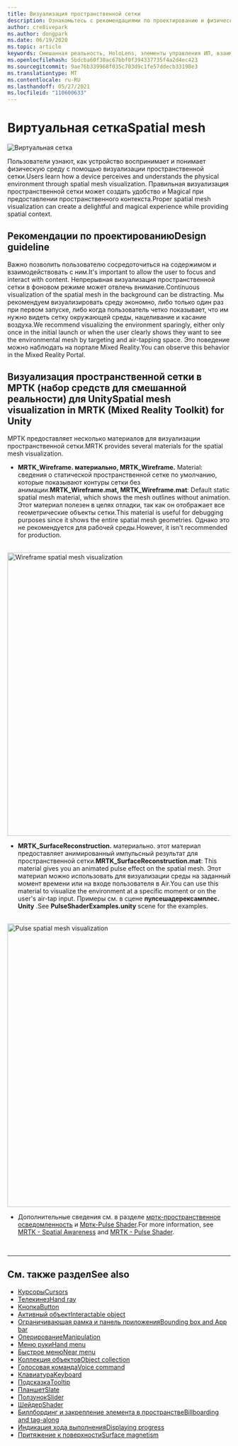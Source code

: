 ```yaml
---
title: Визуализация пространственной сетки
description: Ознакомьтесь с рекомендациями по проектированию и физической средой, посвященной визуализации пространственной сетки в МРТК.
author: cre8ivepark
ms.author: dongpark
ms.date: 06/19/2020
ms.topic: article
keywords: Смешанная реальность, HoloLens, элементы управления ИП, взаимодействие, Пользовательский интерфейс, UX, проектирование UX, пространственный пользовательский интерфейс, пространственное взаимодействие, трехмерный Пользовательский интерфейс, трехмерный UI, гарнитура смешанной реальности, гарнитура Windows Mixed, гарнитура виртуальной реальности, HoloLens, МРТК, набор средств смешанной реальности
ms.openlocfilehash: 5bdcba60f38ac67bbf0f394337735f4a2d4ec423
ms.sourcegitcommit: 9ae76b339968f035c703d9c1fe57ddecb33198e3
ms.translationtype: MT
ms.contentlocale: ru-RU
ms.lasthandoff: 05/27/2021
ms.locfileid: "110600633"
---
```

# <a name="spatial-mesh"></a><span data-ttu-id="a9cc6-104">Виртуальная сетка</span><span class="sxs-lookup"><span data-stu-id="a9cc6-104">Spatial mesh</span></span>

![Виртуальная сетка](images/MRTK_PulseShader_SpatialMesh.gif)

<span data-ttu-id="a9cc6-106">Пользователи узнают, как устройство воспринимает и понимает физическую среду с помощью визуализации пространственной сетки.</span><span class="sxs-lookup"><span data-stu-id="a9cc6-106">Users learn how a device perceives and understands the physical environment through spatial mesh visualization.</span></span> <span data-ttu-id="a9cc6-107">Правильная визуализация пространственной сетки может создать удобство и Magical при предоставлении пространственного контекста.</span><span class="sxs-lookup"><span data-stu-id="a9cc6-107">Proper spatial mesh visualization can create a delightful and magical experience while providing spatial context.</span></span>  

## <a name="design-guideline"></a><span data-ttu-id="a9cc6-108">Рекомендации по проектированию</span><span class="sxs-lookup"><span data-stu-id="a9cc6-108">Design guideline</span></span>

<span data-ttu-id="a9cc6-109">Важно позволить пользователю сосредоточиться на содержимом и взаимодействовать с ним.</span><span class="sxs-lookup"><span data-stu-id="a9cc6-109">It's important to allow the user to focus and interact with content.</span></span> <span data-ttu-id="a9cc6-110">Непрерывная визуализация пространственной сетки в фоновом режиме может отвлечь внимание.</span><span class="sxs-lookup"><span data-stu-id="a9cc6-110">Continuous visualization of the spatial mesh in the background can be distracting.</span></span> <span data-ttu-id="a9cc6-111">Мы рекомендуем визуализировать среду экономно, либо только один раз при первом запуске, либо когда пользователь четко показывает, что им нужно видеть сетку окружающей среды, нацеливание и касание воздуха.</span><span class="sxs-lookup"><span data-stu-id="a9cc6-111">We recommend visualizing the environment sparingly, either only once in the initial launch or when the user clearly shows they want to see the environmental mesh by targeting and air-tapping space.</span></span> <span data-ttu-id="a9cc6-112">Это поведение можно наблюдать на портале Mixed Reality.</span><span class="sxs-lookup"><span data-stu-id="a9cc6-112">You can observe this behavior in the Mixed Reality Portal.</span></span>
<br>

## <a name="spatial-mesh-visualization-in-mrtk-mixed-reality-toolkit-for-unity"></a><span data-ttu-id="a9cc6-113">Визуализация пространственной сетки в МРТК (набор средств для смешанной реальности) для Unity</span><span class="sxs-lookup"><span data-stu-id="a9cc6-113">Spatial mesh visualization in MRTK (Mixed Reality Toolkit) for Unity</span></span>

<span data-ttu-id="a9cc6-114">МРТК предоставляет несколько материалов для визуализации пространственной сетки.</span><span class="sxs-lookup"><span data-stu-id="a9cc6-114">MRTK provides several materials for the spatial mesh visualization.</span></span>

- <span data-ttu-id="a9cc6-115">**MRTK_Wireframe. материально, MRTK_Wireframe.** Material: сведения о статической пространственной сетке по умолчанию, которые показывают контуры сетки без анимации.</span><span class="sxs-lookup"><span data-stu-id="a9cc6-115">**MRTK_Wireframe.mat, MRTK_Wireframe.mat**: Default static spatial mesh material, which shows the mesh outlines without animation.</span></span> <span data-ttu-id="a9cc6-116">Этот материал полезен в целях отладки, так как он отображает все геометрические объекты сетки.</span><span class="sxs-lookup"><span data-stu-id="a9cc6-116">This material is useful for debugging purposes since it shows the entire spatial mesh geometries.</span></span> <span data-ttu-id="a9cc6-117">Однако это не рекомендуется для рабочей среды.</span><span class="sxs-lookup"><span data-stu-id="a9cc6-117">However, it isn't recommended for production.</span></span>
<br>
<img src="images/SurfaceReconstruction.jpg" alt="Wireframe spatial mesh visualization" width="640px">

- <span data-ttu-id="a9cc6-118">**MRTK_SurfaceReconstruction.** материально. этот материал предоставляет анимированный импульсный результат для пространственной сетки.</span><span class="sxs-lookup"><span data-stu-id="a9cc6-118">**MRTK_SurfaceReconstruction.mat**: This material gives you an animated pulse effect on the spatial mesh.</span></span> <span data-ttu-id="a9cc6-119">Этот материал можно использовать для визуализации среды на заданный момент времени или на входе пользователя в Air.</span><span class="sxs-lookup"><span data-stu-id="a9cc6-119">You can use this material to visualize the environment at a specific moment or on the user's air-tap input.</span></span> <span data-ttu-id="a9cc6-120">Примеры см. в сцене **пулсешадерексамплес. Unity** .</span><span class="sxs-lookup"><span data-stu-id="a9cc6-120">See **PulseShaderExamples.unity** scene for the examples.</span></span>
<br>
<img src="images/MRTK_SRMesh_Pulse.jpg" alt="Pulse spatial mesh visualization" width="640px">

* <span data-ttu-id="a9cc6-121">Дополнительные сведения см. в разделе [мртк-пространственное осведомленность](/windows/mixed-reality/mrtk-unity/features/spatial-awareness/spatial-awareness-getting-started) и [Мртк-Pulse Shader](/windows/mixed-reality/mrtk-unity/features/experimental/pulse-shader).</span><span class="sxs-lookup"><span data-stu-id="a9cc6-121">For more information, see [MRTK - Spatial Awareness](/windows/mixed-reality/mrtk-unity/features/spatial-awareness/spatial-awareness-getting-started) and [MRTK - Pulse Shader](/windows/mixed-reality/mrtk-unity/features/experimental/pulse-shader).</span></span>

<br>

---

## <a name="see-also"></a><span data-ttu-id="a9cc6-122">См. также раздел</span><span class="sxs-lookup"><span data-stu-id="a9cc6-122">See also</span></span>

* [<span data-ttu-id="a9cc6-123">Курсоры</span><span class="sxs-lookup"><span data-stu-id="a9cc6-123">Cursors</span></span>](cursors.md)
* [<span data-ttu-id="a9cc6-124">Телекинез</span><span class="sxs-lookup"><span data-stu-id="a9cc6-124">Hand ray</span></span>](point-and-commit.md)
* [<span data-ttu-id="a9cc6-125">Кнопка</span><span class="sxs-lookup"><span data-stu-id="a9cc6-125">Button</span></span>](button.md)
* [<span data-ttu-id="a9cc6-126">Активный объект</span><span class="sxs-lookup"><span data-stu-id="a9cc6-126">Interactable object</span></span>](interactable-object.md)
* [<span data-ttu-id="a9cc6-127">Ограничивающая рамка и панель приложения</span><span class="sxs-lookup"><span data-stu-id="a9cc6-127">Bounding box and App bar</span></span>](app-bar-and-bounding-box.md)
* [<span data-ttu-id="a9cc6-128">Оперирование</span><span class="sxs-lookup"><span data-stu-id="a9cc6-128">Manipulation</span></span>](direct-manipulation.md)
* [<span data-ttu-id="a9cc6-129">Меню руки</span><span class="sxs-lookup"><span data-stu-id="a9cc6-129">Hand menu</span></span>](hand-menu.md)
* [<span data-ttu-id="a9cc6-130">Быстрое меню</span><span class="sxs-lookup"><span data-stu-id="a9cc6-130">Near menu</span></span>](near-menu.md)
* [<span data-ttu-id="a9cc6-131">Коллекция объектов</span><span class="sxs-lookup"><span data-stu-id="a9cc6-131">Object collection</span></span>](object-collection.md)
* [<span data-ttu-id="a9cc6-132">Голосовая команда</span><span class="sxs-lookup"><span data-stu-id="a9cc6-132">Voice command</span></span>](voice-input.md)
* [<span data-ttu-id="a9cc6-133">Клавиатура</span><span class="sxs-lookup"><span data-stu-id="a9cc6-133">Keyboard</span></span>](keyboard.md)
* [<span data-ttu-id="a9cc6-134">Подсказка</span><span class="sxs-lookup"><span data-stu-id="a9cc6-134">Tooltip</span></span>](tooltip.md)
* [<span data-ttu-id="a9cc6-135">Планшет</span><span class="sxs-lookup"><span data-stu-id="a9cc6-135">Slate</span></span>](slate.md)
* [<span data-ttu-id="a9cc6-136">Ползунок</span><span class="sxs-lookup"><span data-stu-id="a9cc6-136">Slider</span></span>](slider.md)
* [<span data-ttu-id="a9cc6-137">Шейдер</span><span class="sxs-lookup"><span data-stu-id="a9cc6-137">Shader</span></span>](shader.md)
* [<span data-ttu-id="a9cc6-138">Биллбординг и закрепление элемента в пространстве</span><span class="sxs-lookup"><span data-stu-id="a9cc6-138">Billboarding and tag-along</span></span>](billboarding-and-tag-along.md)
* [<span data-ttu-id="a9cc6-139">Индикация хода выполнения</span><span class="sxs-lookup"><span data-stu-id="a9cc6-139">Displaying progress</span></span>](progress.md)
* [<span data-ttu-id="a9cc6-140">Притяжение к поверхности</span><span class="sxs-lookup"><span data-stu-id="a9cc6-140">Surface magnetism</span></span>](surface-magnetism.md)